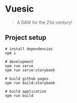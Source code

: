 # Vuesic
> A DAW for the 21st century!

## Project setup
```
# install dependencies
npm i

# development
npm run serve
npm run serve:storybook

# build github pages
npm run build:storybook

# build application
npm run build
```
